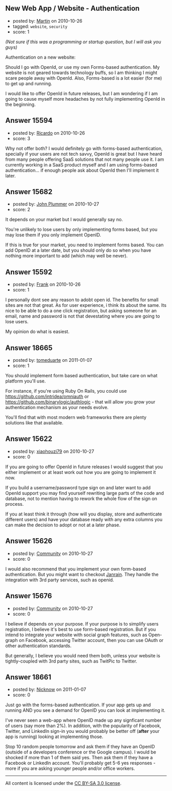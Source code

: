 ## New Web App / Website - Authentication

- posted by: [Martin](https://stackexchange.com/users/-1/4248-martin) on 2010-10-26
- tagged: `website`, `security`
- score: 1

*(Not sure if this was a programming or startup question, but I will ask you guys)*

Authentication on a new website:

Should I go with OpenId, or use my own Forms-based authentication.  My website is not geared towards technology buffs, so I am thinking I might scare people away with OpenId.  Also, Forms-based is a lot easier (for me) to get up and running.

I would like to offer OpenId in future releases, but I am wondering if I am going to cause myself more headaches by not fully implementing OpenId in the beginning.


## Answer 15594

- posted by: [Ricardo](https://stackexchange.com/users/-1/42-ricardo) on 2010-10-26
- score: 3

Why not offer both? I would definitely go with forms-based authentication, specially if your users are not tech savvy, OpenId is great but I have heard from many people offering SaaS solutions that not many people use it. I am currently working in a SaaS product myself and I am using forms-based authentication... if enough people ask about OpenId then I'll implement it later.



## Answer 15682

- posted by: [John Plummer](https://stackexchange.com/users/-1/4891-john-plummer) on 2010-10-27
- score: 2

It depends on your market but I would generally say no.

You're unlikely to lose users by only implementing forms based, but you may lose them if you only implement OpenID.

If this is true for your market, you need to implement forms based. You can add OpenID at a later date, but you should only do so when you have nothing more important to add (which may well be never).


## Answer 15592

- posted by: [Frank](https://stackexchange.com/users/-1/4858-frank) on 2010-10-26
- score: 1

I personally dont see any reason to adobt open id.  The benefits for small sites are not that great.  As for user experience, i think its about the same.  Its nice to be able to do a one click registration, but asking someone for an email, name and password is not that devestating where you are going to lose users.

My opinion do what is easiest. 


## Answer 18665

- posted by: [tomeduarte](https://stackexchange.com/users/-1/6408-tomeduarte) on 2011-01-07
- score: 1

You should implement form based authentication, but take care on what platform you'll use.

For instance, if you're using Ruby On Rails, you could use https://github.com/intridea/omniauth or https://github.com/binarylogic/authlogic - that will allow you grow your authentication mechanism as your needs evolve.

You'll find that with most modern web frameworks there are plenty solutions like that available.


## Answer 15622

- posted by: [xiaohouzi79](https://stackexchange.com/users/-1/4868-xiaohouzi79) on 2010-10-27
- score: 0

If you are going to offer OpenId in future releases I would suggest that you either implement or at least work out how you are going to implement it now.

If you build a username/password type sign on and later want to add OpenId support you may find yourself rewriting large parts of the code and database, not to mention having to rework the whole flow of the sign on process.

If you at least think it through (how will you display, store and authenticate different users) and have your database ready with any extra columns you can make the decision to adopt or not at a later phase.


## Answer 15626

- posted by: [Community](https://stackexchange.com/users/-1/-1-community) on 2010-10-27
- score: 0

<p>I would also recommend that you implement your own form-based authentication. But you might want to checkout <a href="http://janrain.com/" rel="nofollow">Janrain</a>. They handle the integration with 3rd party services, such as openid.</p>



## Answer 15676

- posted by: [Community](https://stackexchange.com/users/-1/-1-community) on 2010-10-27
- score: 0

I believe if depends on your purpose. If your purpose is to simplify users registration, I believe it's best to use form-based registration. But if you intend to integrate your website with social graph features, such as Open-graph on Facebook, accessing Twitter account, then you can use OAuth or other authentication standards.

But generally, I believe you would need them both, unless your website is tightly-coupled with 3rd party sites, such as TwitPic to Twitter.


## Answer 18661

- posted by: [Nicknow](https://stackexchange.com/users/-1/5730-nicknow) on 2011-01-07
- score: 0

Just go with the forms-based authentication.  If your app gets up and running AND you see a demand for OpenID you can look at implementing it.

I've never seen a web-app where OpenID made up any signficant number of users (say more than 2%).  In addition, with the popularity of Facebook, Twitter, and LinkedIn sign-in you would probably be better off (**after** your app is running) looking at implementing those.

Stop 10 random people tomorrow and ask them if they have an OpenID (outside of a developers conference or the Google campus).  I would be shocked if more than 1 of them said yes.  Then ask them if they have a Facebook or LinkedIn account.  You'll probably get 5-6 yes responses - more if you are asking younger people and/or office workers.



---

All content is licensed under the [CC BY-SA 3.0 license](https://creativecommons.org/licenses/by-sa/3.0/).

